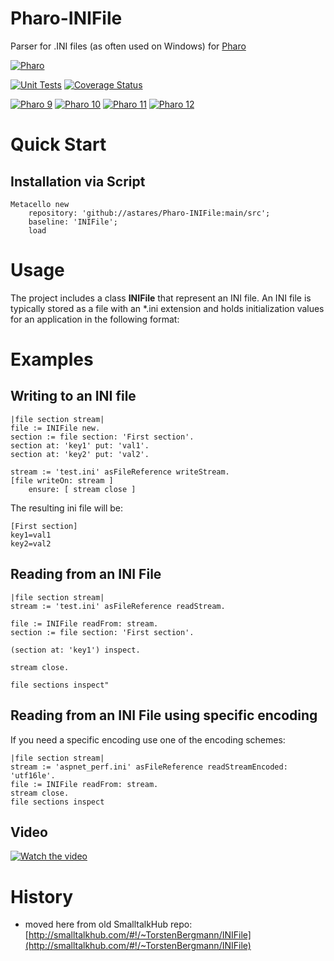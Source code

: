 # Pharo-INIFile
Parser for .INI files (as often used on Windows) for [Pharo](https://www.pharo.org)

[![Pharo](https://img.shields.io/static/v1?style=for-the-badge&message=Pharo&color=3297d4&logo=Harbor&logoColor=FFFFFF&label=)](https://www.pharo.org) 

[![Unit Tests](https://github.com/astares/Pharo-INIFile/actions/workflows/unit-tests.yml/badge.svg)](https://github.com/astares/Pharo-INIFile/actions/workflows/unit-tests.yml)
[![Coverage Status](https://codecov.io/github/astares/Pharo-INIFile/coverage.svg?branch=main)](https://codecov.io/gh/astares/Pharo-INIFile/branch/main)


[![Pharo 9](https://img.shields.io/badge/Pharo-9.0-%23aac9ff.svg)](https://pharo.org/download)
[![Pharo 10](https://img.shields.io/badge/Pharo-10-%23aac9ff.svg)](https://pharo.org/download)
[![Pharo 11](https://img.shields.io/badge/Pharo-11-%23aac9ff.svg)](https://pharo.org/download)
[![Pharo 12](https://img.shields.io/badge/Pharo-12-%23aac9ff.svg)](https://pharo.org/download)


# Quick Start

## Installation via Script

```Smalltalk
Metacello new 
	repository: 'github://astares/Pharo-INIFile:main/src';
	baseline: 'INIFile';
	load
```

# Usage
The project includes a class **INIFile** that represent an INI file. An INI file is typically stored
as a file with an *.ini extension and holds initialization values for an application in the following format:

# Examples

## Writing to an INI file
```Smalltalk
|file section stream|
file := INIFile new.
section := file section: 'First section'.
section at: 'key1' put: 'val1'.
section at: 'key2' put: 'val2'.

stream := 'test.ini' asFileReference writeStream.
[file writeOn: stream ] 
    ensure: [ stream close ]
```

The resulting ini file will be:

```
[First section]
key1=val1
key2=val2
```

## Reading from an INI File
```Smalltalk
|file section stream|
stream := 'test.ini' asFileReference readStream.

file := INIFile readFrom: stream.
section := file section: 'First section'.

(section at: 'key1') inspect.

stream close.

file sections inspect"
```
## Reading from an INI File using specific encoding
If you need a specific encoding use one of the encoding schemes:

```Smalltalk
|file section stream|
stream := 'aspnet_perf.ini' asFileReference readStreamEncoded: 'utf16le'.
file := INIFile readFrom: stream.
stream close.
file sections inspect 
```

## Video
[![Watch the video](https://img.youtube.com/vi/Ifqb_vslzTE/hqdefault.jpg)](https://youtu.be/Ifqb_vslzTE)

# History
- moved here from old SmalltalkHub repo: [http://smalltalkhub.com/#!/~TorstenBergmann/INIFile](http://smalltalkhub.com/#!/~TorstenBergmann/INIFile)
